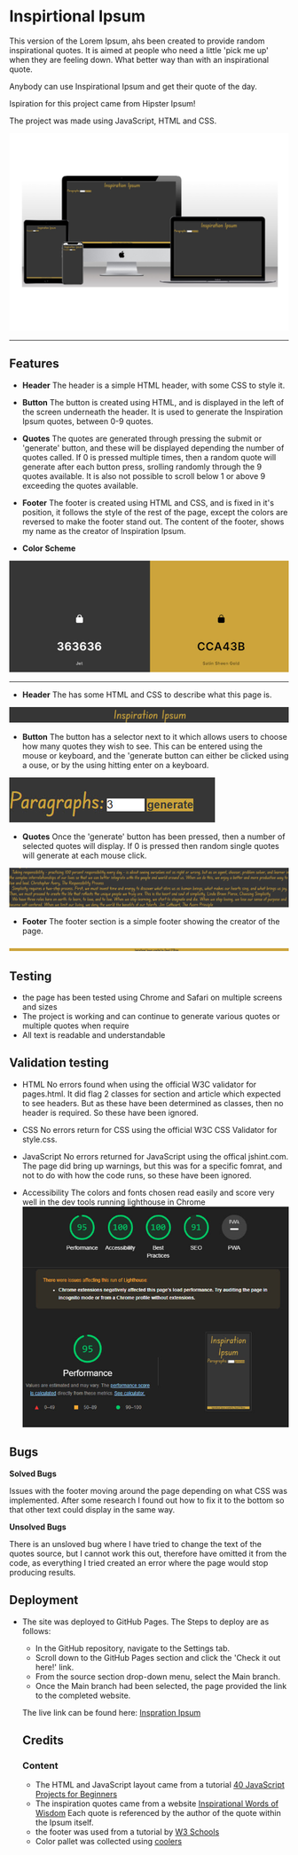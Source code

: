 # Inspirtional Ipsum

This version of the Lorem Ipsum, ahs been created to provide random inspirational quotes. It is aimed at people who need a little 'pick me up' when they are feeling down. What better way than with an inspirational quote. 

Anybody can use Inspirational Ipsum and get their quote of the day. 

Ispiration for this project came from Hipster Ipsum!

The project was made using JavaScript, HTML and CSS. 

![Inspiration Ipsum on multiple screens](assets/images/multiscreen.jpg)


---

## Features

* **Header**
The header is a simple HTML header, with some CSS to style it. 

* **Button**
The button is created using HTML, and is displayed in the left of the screen underneath the header. It is used to generate the Inspiration Ipsum quotes, between 0-9 quotes. 

* **Quotes**
The quotes are generated through pressing the submit or 'generate' button, and these will be displayed depending the number of quotes called. If 0 is pressed multiple times, then a random quote will generate after each button press, srolling randomly through the 9 quotes available. It is also not possible to scroll below 1 or above 9 exceeding the quotes available. 

* **Footer**
The footer is created using HTML and CSS, and is fixed in it's position, it follows the style of the rest of the page, except the colors are reversed to make the footer stand out. The content of the footer, shows my name as the creator of Inspiration Ipsum.

* **Color Scheme**

![Hex value color scheme](assets/images/color%20pallet.jpg)

---

* **Header**
The has some HTML and CSS to describe what this page is. 

![Header, Inspiration Ipsum](assets/images/header.jpg)

* **Button**
The button has a selector next to it which allows users to choose how many quotes they wish to see. This can be entered using the mouse or keyboard, and the 'generate button can either be clicked using a ouse, or by the using hitting enter on a keyboard. 

![Button, and selector](assets/images/button.jpg)

* **Quotes**
Once the 'generate' button has been pressed, then a number of selected quotes will display. If 0 is pressed then random single quotes will generate at each mouse click. 

![Quote displays](assets/images/quotes.jpg)

* **Footer**
The footer section is a simple footer showing the creator of the page.

![Footer](assets/images/footer.jpg)

## Testing

* the page has been tested using Chrome and Safari on multiple screens and sizes
* The project is working and can continue to generate various quotes or multiple quotes when require
* All text is readable and understandable

## Validation testing

* HTML
No errors found when using the official W3C validator for pages.html. It did flag 2 classes for section and article which expected to see headers. But as these have been determined as classes, then no header is required. So these have been ignored. 

* CSS
No errors return for CSS using the official W3C CSS Validator for style.css. 

* JavaScript
No errors returned for JavaScript using the offical jshint.com. The page did bring up warnings, but this was for a specific fomrat, and not to do with how the code runs, so these have been ignored.  

* Accessibility 
The colors and fonts chosen read easily and score very well in the dev tools running lighthouse in Chrome
![Lighthouse results](assets/images/lighthouse.jpg)

## Bugs

**Solved Bugs**

Issues with the footer moving around the page depending on what CSS was implemented. After some research I found out how to fix it to the bottom so that other text could display in the same way. 

**Unsolved Bugs**

There is an unsloved bug where I have tried to change the text of the quotes source, but I cannot work this out, therefore have omitted it from the code, as everything I tried created an error where the page would stop producing results. 

## Deployment

* The site was deployed to GitHub Pages. The Steps to deploy are as follows:
  * In the GitHub repository, navigate to the Settings tab.  
  * Scroll down to the GitHub Pages section and click the 'Check it out here!' link.  
  * From the source section drop-down menu, select the Main branch.  
  * Once the Main branch had been selected, the page provided the link to the completed website. 

  The live link can be found here: [Inspration Ipsum](https://ddrobrien.github.io/inspiration-ipsum-project-2/)

  ## Credits

  ### Content
  * The HTML and JavaScript layout came from a tutorial [40 JavaScript Projects for Beginners](https://www.freecodecamp.org/news/javascript-projects-for-beginners/)
  * The inspiration quotes came from a website [Inspirational Words of Wisdom](wow4u.com/lifeq2/) Each quote is referenced by the author of the quote within the Ipsum itself. 
  * the footer was used from a tutorial by [W3 Schools](https://www.w3schools.com/css/default.asp)
  * Color pallet was collected using [coolers](coolers.co)